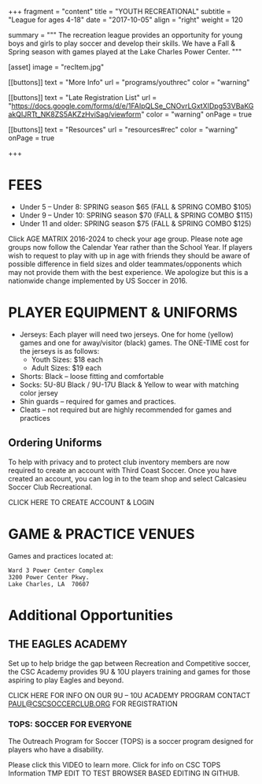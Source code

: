 +++
fragment = "content"
title = "YOUTH RECREATIONAL"
subtitle = "League for ages 4-18"
date = "2017-10-05"
align = "right"
weight = 120

summary = """
The recreation league provides an opportunity for young boys and girls to play soccer and develop their skills. We have a Fall & Spring season with games played at the Lake Charles Power Center.
"""

[asset]
  image = "recItem.jpg"

[[buttons]]
  text = "More Info"
  url = "programs/youthrec"
  color = "warning"

[[buttons]]
  text = "Late Registration List"
  url = "https://docs.google.com/forms/d/e/1FAIpQLSe_CNOvrLGxtXIDpg53VBaKGakQIJRTt_NK8ZS5AKZzHviSag/viewform"
  color = "warning"
  onPage = true

  
[[buttons]]
  text = "Resources"
  url = "resources#rec"
  color = "warning"
  onPage = true

+++

# FEES

 - Under 5 – Under 8:  SPRING season $65 (FALL & SPRING COMBO $105)
 - Under 9 – Under 10: SPRING season $70 (FALL & SPRING COMBO $115) 
 - Under 11 and older:  SPRING season $75 (FALL & SPRING COMBO $125) 

Click AGE MATRIX 2016-2024 to check your age group.
Please note age groups now follow the Calendar Year rather than the School Year. If players wish to request to play with up in age with friends they should be aware of possible difference in field sizes and older teammates/opponents which may not provide them with the best experience. We apologize but this is a nationwide change implemented by US Soccer in 2016. 

# PLAYER EQUIPMENT & UNIFORMS

 - Jerseys: Each player will need two jerseys. One for home (yellow) games and one for away/visitor (black) games. The ONE-TIME cost for the jerseys is as follows:
   - Youth Sizes:  $18 each
   - Adult Sizes:  $19 each
 - Shorts: Black – loose fitting and comfortable
 - Socks: 5U-8U Black / 9U-17U Black & Yellow to wear with matching color jersey
 - Shin guards – required for games and practices.
 - Cleats – not required but are highly recommended for games and practices

## Ordering Uniforms

To help with privacy and to protect club inventory members are now required to create an account with Third Coast Soccer. Once you have created an account, you can log in to the team shop and select Calcasieu Soccer Club Recreational.

CLICK HERE TO CREATE ACCOUNT & LOGIN

# GAME & PRACTICE VENUES

Games and practices located at:

```
Ward 3 Power Center Complex
3200 Power Center Pkwy.
Lake Charles, LA  70607
```

# Additional Opportunities

## THE EAGLES ACADEMY

Set up to help bridge the gap between Recreation and Competitive soccer, the CSC Academy provides 9U & 10U players training and games for those aspiring to play Eagles and beyond.

CLICK HERE FOR INFO ON OUR 9U – 10U ACADEMY PROGRAM
CONTACT PAUL@CSCSOCCERCLUB.ORG FOR REGISTRATION

### TOPS: SOCCER FOR EVERYONE
The Outreach Program for Soccer (TOPS) is a soccer program designed for players who have a disability. 

Please click this VIDEO to learn more.
Click for info on CSC TOPS Information
TMP EDIT TO TEST BROWSER BASED EDITING IN GITHUB.
